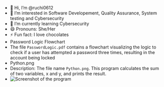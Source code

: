 - 👋 Hi, I’m @ruchi0612
- 👀 I’m interested in Software Developement, Quality Assurance, System testing and Cybersecurity
- 🌱 I’m currently learning Cybersecurity
- 😄 Pronouns: She/Her
- ⚡ Fun fact: I love chocolates 
- Password Logic Flowchart 
- The file `PasswordLogic.pdf` contains a flowchart visualizing the logic to check if a user has attempted a password three times, resulting in the account being locked
- Python.png
- Description: The file name `Python.png`. This program calculates the sum of two variables, x and y, and prints the result.
- ![Screenshot of the program]([Python.png](https://github.com/ruchi0612/Python.png))

